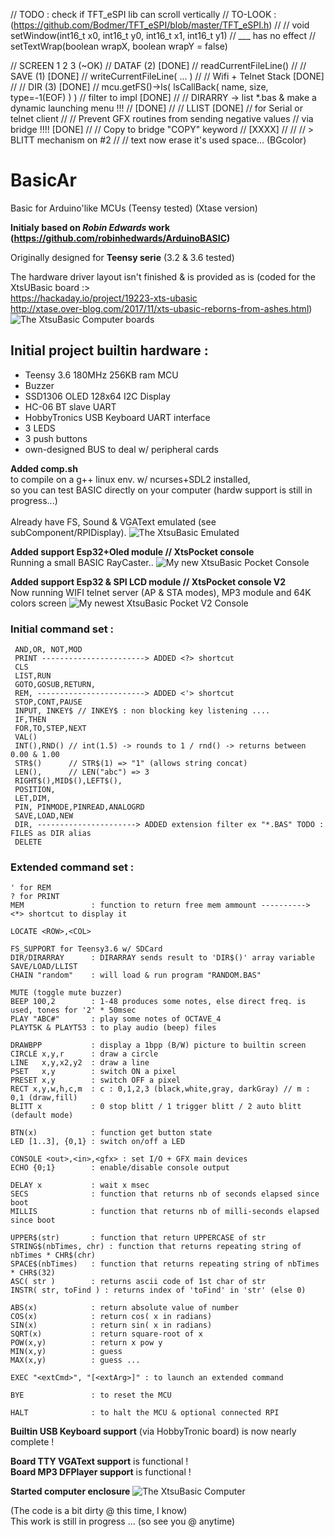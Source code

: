 // TODO : check if TFT_eSPI lib can scroll vertically
// TO-LOOK : (https://github.com/Bodmer/TFT_eSPI/blob/master/TFT_eSPI.h)
// 
// void setWindow(int16_t x0, int16_t y0, int16_t x1, int16_t y1)
//  \___ has no effect
// setTextWrap(boolean wrapX, boolean wrapY = false)

// SCREEN 1 2 3 (~OK)
// DATAF    (2)        [DONE]
//   readCurrentFileLine()
//
// SAVE     (1)        [DONE]
//   writeCurrentFileLine( ... )
//
// Wifi + Telnet Stack [DONE]
//
// DIR      (3)        [DONE]
//   mcu.getFS()->ls( lsCallBack( name, size, type=-1(EOF) ) )
// filter to impl      [DONE]
//
// DIRARRY -> list *.bas & make a dynamic launching menu !!!
//                     [DONE]
//
// LLIST               [DONE]
//   for Serial or telnet client
// 
// Prevent GFX routines from sending negative values
//   via bridge !!!!   [DONE]
//
// Copy to bridge "COPY" keyword
//                     [XXXX]
//
//
// > BLITT mechanism on #2
// 
// text now erase it's used space... (BGcolor)

# BasicAr
Basic for Arduino'like MCUs (Teensy tested) (Xtase version)

**Initialy based on _Robin Edwards_ work (https://github.com/robinhedwards/ArduinoBASIC)**

Originally designed for **Teensy serie** (3.2 & 3.6 tested)

The hardware driver layout isn't finished & is provided as is (coded for the XtsUBasic board :><br/>
 https://hackaday.io/project/19223-xts-ubasic<br/>
 http://xtase.over-blog.com/2017/11/xts-ubasic-reborns-from-ashes.html)
![The XtsuBasic Computer boards](./docs/allBoards.jpg "The Xts-uBasic Computer...")

## Initial project builtin hardware :
 * Teensy 3.6 180MHz 256KB ram MCU
 * Buzzer
 * SSD1306 OLED 128x64 I2C Display
 * HC-06 BT slave UART
 * HobbyTronics USB Keyboard UART interface
 * 3 LEDS
 * 3 push buttons
 * own-designed BUS to deal w/ peripheral cards

**Added comp.sh**<br/>
to compile on a g++ linux env. w/ ncurses+SDL2 installed,<br/>
so you can test BASIC directly on your computer (hardw support is still in progress...)<br/>
<br/>
Already have FS, Sound & VGAText emulated (see subComponent/RPIDisplay).
![The XtsuBasic Emulated](./docs/VideoCard/emulation/X11emul.png "The Xts-uBasic Emulated on X11...")
<br/>

**Added support Esp32+Oled module // XtsPocket console**<br/>
Running a small BASIC RayCaster..
![My new XtsuBasic Pocket Console](docs/pocket/xtsPocket_gallery1.jpg "The Xts-uBasic Pocket Console...")



**Added support Esp32 & SPI LCD module // XtsPocket console V2**<br/>
Now running WIFI telnet server (AP & STA modes), MP3 module and 64K colors screen
![My newest XtsuBasic Pocket V2 Console](docs/pocket/pocketV2_gallery.jpg "The Xts-uBasic Pocket V2 Console...")



### Initial command set :
```
 AND,OR, NOT,MOD
 PRINT -----------------------> ADDED <?> shortcut
 CLS
 LIST,RUN
 GOTO,GOSUB,RETURN,
 REM, ------------------------> ADDED <'> shortcut
 STOP,CONT,PAUSE
 INPUT, INKEY$ // INKEY$ : non blocking key listening ....
 IF,THEN
 FOR,TO,STEP,NEXT
 VAL()
 INT(),RND() // int(1.5) -> rounds to 1 / rnd() -> returns between 0.00 & 1.00
 STR$()      // STR$(1) => "1" (allows string concat)
 LEN(),      // LEN("abc") => 3 
 RIGHT$(),MID$(),LEFT$(),
 POSITION, 
 LET,DIM,
 PIN, PINMODE,PINREAD,ANALOGRD
 SAVE,LOAD,NEW
 DIR, ----------------------> ADDED extension filter ex "*.BAS" TODO : FILES as DIR alias
 DELETE
```

### Extended command set :
```
' for REM
? for PRINT
MEM               : function to return free mem ammount ----------> <*> shortcut to display it
         
LOCATE <ROW>,<COL>

FS_SUPPORT for Teensy3.6 w/ SDCard
DIR/DIRARRAY      : DIRARRAY sends result to 'DIR$()' array variable
SAVE/LOAD/LLIST
CHAIN "random"    : will load & run program "RANDOM.BAS"

MUTE (toggle mute buzzer)
BEEP 100,2        : 1-48 produces some notes, else direct freq. is used, tones for '2' * 50msec
PLAY "ABC#"       : play some notes of OCTAVE_4
PLAYT5K & PLAYT53 : to play audio (beep) files

DRAWBPP           : display a 1bpp (B/W) picture to builtin screen
CIRCLE x,y,r      : draw a circle
LINE   x,y,x2,y2  : draw a line
PSET   x,y        : switch ON a pixel
PRESET x,y        : switch OFF a pixel
RECT x,y,w,h,c,m  : c : 0,1,2,3 (black,white,gray, darkGray) // m : 0,1 (draw,fill)
BLITT x           : 0 stop blitt / 1 trigger blitt / 2 auto blitt (default mode)
         
BTN(x)            : function get button state
LED [1..3], {0,1} : switch on/off a LED

CONSOLE <out>,<in>,<gfx> : set I/O + GFX main devices
ECHO {0;1}        : enable/disable console output

DELAY x           : wait x msec
SECS              : function that returns nb of seconds elapsed since boot
MILLIS            : function that returns nb of milli-seconds elapsed since boot

UPPER$(str)       : function that return UPPERCASE of str
STRING$(nbTimes, chr) : function that returns repeating string of nbTimes * CHR$(chr)
SPACE$(nbTimes)   : function that returns repeating string of nbTimes * CHR$(32)
ASC( str )        : returns ascii code of 1st char of str
INSTR( str, toFind ) : returns index of 'toFind' in 'str' (else 0)

ABS(x)            : return absolute value of number
COS(x)            : return cos( x in radians)
SIN(x)            : return sin( x in radians)
SQRT(x)           : return square-root of x
POW(x,y)          : return x pow y
MIN(x,y)		  : guess
MAX(x,y)		  : guess ...

EXEC "<extCmd>", "[<extArg>]" : to launch an extended command

BYE               : to reset the MCU

HALT              : to halt the MCU & optional connected RPI
```

**Builtin USB Keyboard support** (via HobbyTronic board) is now nearly complete !

**Board TTY VGAText support** is functional !<br/>
**Board MP3 DFPlayer support** is functional !

**Started computer enclosure**
![The XtsuBasic Computer](./docs/enclosure/xts_screen_mini.jpg "The Xts-uBasic Computer in its enclosure...")


(The code is a bit dirty @ this time, I know)<br/>
This work is still in progress ... (so see you @ anytime)
